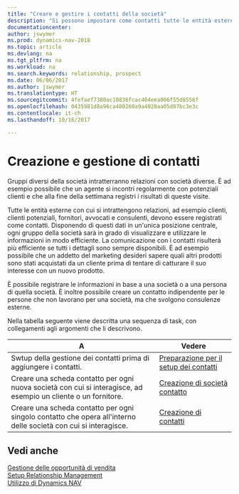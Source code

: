 ```yaml
---
title: "Creare e gestire i contatti della società"
description: "Si possono impostare come contatti tutte le entità esterne con cui si ha una relazione d'affari, ad esempio prospetti, clienti, fornitori e consulenti."
documentationcenter: 
author: jswymer
ms.prod: dynamics-nav-2018
ms.topic: article
ms.devlang: na
ms.tgt_pltfrm: na
ms.workload: na
ms.search.keywords: relationship, prospect
ms.date: 06/06/2017
ms.author: jswymer
ms.translationtype: HT
ms.sourcegitcommit: 4fefaef7380ac10836fcac404eea006f55d8556f
ms.openlocfilehash: 0435981d8a96ca480260a9a4020aa05d07bc3e3c
ms.contentlocale: it-ch
ms.lasthandoff: 10/16/2017

---
```

# <a name="creating-and-managing-contacts"></a>Creazione e gestione di contatti
Gruppi diversi della società intratterranno relazioni con società diverse. È ad esempio possibile che un agente si incontri regolarmente con potenziali clienti e che alla fine della settimana registri i risultati di queste visite.

Tutte le entità esterne con cui si intrattengono relazioni, ad esempio clienti, clienti potenziali, fornitori, avvocati e consulenti, devono essere registrati come contatti. Disponendo di questi dati in un'unica posizione centrale, ogni gruppo della società sarà in grado di visualizzare e utilizzare le informazioni in modo efficiente. La comunicazione con i contatti risulterà più efficiente se tutti i dettagli sono sempre disponibili. È ad esempio possibile che un addetto del marketing desideri sapere quali altri prodotti sono stati acquistati da un cliente prima di tentare di catturare il suo interesse con un nuovo prodotto.

È possibile registrare le informazioni in base a una società o a una persona di quella società. È inoltre possibile creare un contatto indipendente per le persone che non lavorano per una società, ma che svolgono consulenze esterne.

Nella tabella seguente viene descritta una sequenza di task, con collegamenti agli argomenti che li descrivono. 

| A | Vedere |
| --- | --- |
| Swtup della gestione dei contatti prima di aggiungere i contatti. |[Preparazione per il setup dei contatti](marketing-setup-contacts.md) |
| Creare una scheda contatto per ogni nuova società con cui si interagisce, ad esempio un cliente o un fornitore. |[Creazione di società contatto](marketing-create-contact-companies.md) |
| Creare una scheda contatto per ogni singolo contatto che opera all'interno delle società con cui si interagisce. |[Creazione di contatti](marketing-create-contact-persons.md) |

## <a name="see-also"></a>Vedi anche
[Gestione delle opportunità di vendita](marketing-manage-sales-opportunities.md)  
[Setup Relationship Management](marketing-setup-marketing.md)  
[Utilizzo di Dynamics NAV](ui-work-product.md)  


